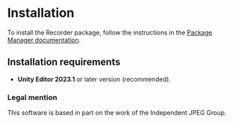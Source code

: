 # Installation

To install the Recorder package, follow the instructions in the [Package Manager documentation](https://docs.unity3d.com/Manual/upm-ui-install.html).

## Installation requirements

* **Unity Editor 2023.1** or later version (recommended).

### Legal mention

This software is based in part on the work of the Independent JPEG Group.
